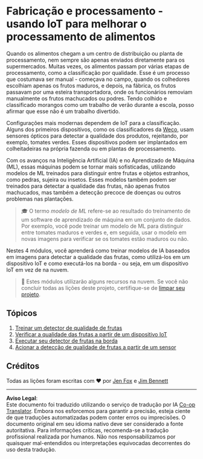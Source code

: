 <!--
CO_OP_TRANSLATOR_METADATA:
{
  "original_hash": "3764e089adf2d5801272bc0895f8498b",
  "translation_date": "2025-08-28T02:36:01+00:00",
  "source_file": "4-manufacturing/README.md",
  "language_code": "br"
}
-->
# Fabricação e processamento - usando IoT para melhorar o processamento de alimentos

Quando os alimentos chegam a um centro de distribuição ou planta de processamento, nem sempre são apenas enviados diretamente para os supermercados. Muitas vezes, os alimentos passam por várias etapas de processamento, como a classificação por qualidade. Esse é um processo que costumava ser manual - começava no campo, quando os colhedores escolhiam apenas os frutos maduros, e depois, na fábrica, os frutos passavam por uma esteira transportadora, onde os funcionários removiam manualmente os frutos machucados ou podres. Tendo colhido e classificado morangos como um trabalho de verão durante a escola, posso afirmar que esse não é um trabalho divertido.

Configurações mais modernas dependem de IoT para a classificação. Alguns dos primeiros dispositivos, como os classificadores da [Weco](https://wecotek.com), usam sensores ópticos para detectar a qualidade dos produtos, rejeitando, por exemplo, tomates verdes. Esses dispositivos podem ser implantados em colheitadeiras na própria fazenda ou em plantas de processamento.

Com os avanços na Inteligência Artificial (IA) e no Aprendizado de Máquina (ML), essas máquinas podem se tornar mais sofisticadas, utilizando modelos de ML treinados para distinguir entre frutas e objetos estranhos, como pedras, sujeira ou insetos. Esses modelos também podem ser treinados para detectar a qualidade das frutas, não apenas frutos machucados, mas também a detecção precoce de doenças ou outros problemas nas plantações.

> 🎓 O termo *modelo de ML* refere-se ao resultado do treinamento de um software de aprendizado de máquina em um conjunto de dados. Por exemplo, você pode treinar um modelo de ML para distinguir entre tomates maduros e verdes e, em seguida, usar o modelo em novas imagens para verificar se os tomates estão maduros ou não.

Nestes 4 módulos, você aprenderá como treinar modelos de IA baseados em imagens para detectar a qualidade das frutas, como utilizá-los em um dispositivo IoT e como executá-los na borda - ou seja, em um dispositivo IoT em vez de na nuvem.

> 💁 Estes módulos utilizarão alguns recursos na nuvem. Se você não concluir todas as lições deste projeto, certifique-se de [limpar seu projeto](../clean-up.md).

## Tópicos

1. [Treinar um detector de qualidade de frutas](./lessons/1-train-fruit-detector/README.md)
1. [Verificar a qualidade das frutas a partir de um dispositivo IoT](./lessons/2-check-fruit-from-device/README.md)
1. [Executar seu detector de frutas na borda](./lessons/3-run-fruit-detector-edge/README.md)
1. [Acionar a detecção de qualidade de frutas a partir de um sensor](./lessons/4-trigger-fruit-detector/README.md)

## Créditos

Todas as lições foram escritas com ♥️ por [Jen Fox](https://github.com/jenfoxbot) e [Jim Bennett](https://GitHub.com/JimBobBennett)

---

**Aviso Legal**:  
Este documento foi traduzido utilizando o serviço de tradução por IA [Co-op Translator](https://github.com/Azure/co-op-translator). Embora nos esforcemos para garantir a precisão, esteja ciente de que traduções automatizadas podem conter erros ou imprecisões. O documento original em seu idioma nativo deve ser considerado a fonte autoritativa. Para informações críticas, recomenda-se a tradução profissional realizada por humanos. Não nos responsabilizamos por quaisquer mal-entendidos ou interpretações equivocadas decorrentes do uso desta tradução.